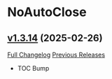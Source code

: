 # NoAutoClose

## [v1.3.14](https://github.com/NumyAddon/NoAutoClose/tree/v1.3.14) (2025-02-26)
[Full Changelog](https://github.com/NumyAddon/NoAutoClose/compare/v1.3.13...v1.3.14) [Previous Releases](https://github.com/NumyAddon/NoAutoClose/releases)

- TOC Bump  
